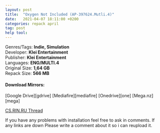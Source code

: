 ```yaml
---
layout: post
title:  "Oxygen Not Included (AP-397624.Mutli.4)"
date:   2021-04-07 18:11:00 +0200
categories: repack april
tag: post 
help tool:                                                                                               |
---
```

Genres/Tags: **Indie, Simulation**                                                                            
Developer: **Klei Entertainment**                                                                            
Publisher: **Klei Entertainment**                                                                             
Languages: **ENG/MULTI.4**                                                                          
Original Size: **1,64 GB**                                                                           
Repack Size: **566 MB**                                                                             

<h4><b>Download Mirrors:</b></h4>                                                                            
[Google Drive][gdrive]                                                                              
[Mediafire][mediafire]                                                                               
[Onedrive][one]                                                                                     
[Mega.nz][mega]

[CS.RIN.RU Thread][rin]

If you have any problems with installation feel free to ask in comments.
If any links are down Please write a comment about it so i can reupload it.

[one]: https://livestudentccc-my.sharepoint.com/:u:/g/personal/mdonald12_student_ccc_edu/ESj05hlQ6gtAuhDwp-n3yT4BHkQsUr7S22FAIYcDWeek5Q?e=gWdWhy
[mediafire]: https://www.mediafire.com/file/hsg5wkhtphjdx4g/Oxygen.Not.Included.Repack-Comrade.Medic.rar/file
[gdrive]: https://drive.google.com/file/d/1twiKpJQckLSmaw6qTgrEIsY_mMwozg0L/view?usp=sharing
[mega]: https://mega.nz/file/Bz4gjYTB#W7osoJ0WmdZYUw69CEWm5bs3hSflfFWiNMbzj9_Sc8o
[rin]: https://cs.rin.ru/forum/viewtopic.php?f=10&t=77890
